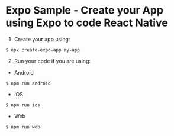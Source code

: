 # Expo Sample - Create your App using Expo to code React Native

1. Create your app using:

```shell
$ npx create-expo-app my-app
```

2. Run your code if you are using:

- Android

```shell
$ npm run android
```

- iOS

```shell
$ npm run ios
```

- Web

```shell
$ npm run web
```
